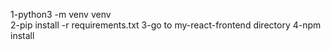 1-python3 -m venv venv  
2-pip install -r requirements.txt
3-go to my-react-frontend directory
4-npm install
